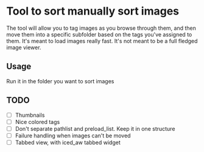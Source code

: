 # Tool to sort manually sort images

The tool will allow you to tag images as you browse through them, and then move them into a specific subfolder based on the tags you've assigned to them.
It's meant to load images really fast. It's not meant to be a full fledged image viewer.

## Usage

Run it in the folder you want to sort images

## TODO

- [ ] Thumbnails
- [ ] Nice colored tags
- [ ] Don't separate pathlist and preload_list. Keep it in one structure
- [ ] Failure handling when images can't be moved
- [ ] Tabbed view, with iced_aw tabbed widget
